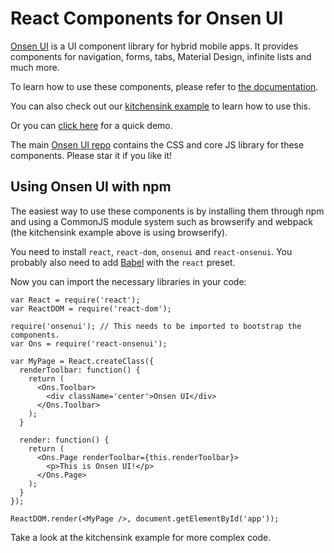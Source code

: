 # React Components for Onsen UI

[Onsen UI](https://onsen.io/2/) is a UI component library for hybrid mobile apps. It provides components for navigation, forms, tabs, Material Design, infinite lists and much more.

To learn how to use these components, please refer to [the documentation](https://onsen.io/v2/docs/guide/react/index.html).

You can also check out our [kitchensink example](https://github.com/OnsenUI/react-onsenui-kitchensink) to learn how to use this.

Or you can [click here](http://onsenui.github.io/react-onsenui-kitchensink/demo.html) for a quick demo.

The main [Onsen UI repo](https://github.com/OnsenUI/OnsenUI) contains the CSS and core JS library for these components. Please star it if you like it!

## Using Onsen UI with npm

The easiest way to use these components is by installing them through npm and using a CommonJS module system such as browserify and webpack (the kitchensink example above is using browserify).

You need to install `react`, `react-dom`, `onsenui` and `react-onsenui`. You probably also need to add [Babel](https://babeljs.io/) with the `react` preset.

Now you can import the necessary libraries in your code:

```
var React = require('react');
var ReactDOM = require('react-dom');

require('onsenui'); // This needs to be imported to bootstrap the components.
var Ons = require('react-onsenui');

var MyPage = React.createClass({
  renderToolbar: function() {
    return (
      <Ons.Toolbar>
        <div className='center'>Onsen UI</div>
      </Ons.Toolbar>
    );
  }

  render: function() {
    return (
      <Ons.Page renderToolbar={this.renderToolbar}>
        <p>This is Onsen UI!</p>
      </Ons.Page>
    );
  }
});

ReactDOM.render(<MyPage />, document.getElementById('app'));
```

Take a look at the kitchensink example for more complex code.
